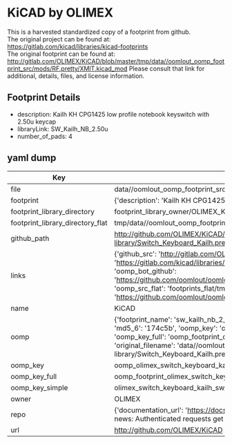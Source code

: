 # KiCAD by OLIMEX  
This is a harvested standardized copy of a footprint from github.  
The original project can be found at:  
https://gitlab.com/kicad/libraries/kicad-footprints  
The original footprint can be found at:
http://gitlab.com/OLIMEX/KiCAD/blob/master/tmp/data//oomlout_oomp_footprint_src/mods/RF.pretty/XMIT.kicad_mod
Please consult that link for additional, details, files, and license information.  
## Footprint Details
* description: Kailh KH CPG1425 low profile notebook keyswitch with 2.50u keycap  
* libraryLink: SW_Kailh_NB_2.50u  
* number_of_pads: 4  
## yaml dump  
| Key | Value |  
| --- | --- |  
| file | data//oomlout_oomp_footprint_src/KiCAD/6.0/3rdparty/footprints/com_github_perigoso_keyswitch-kicad-library/Switch_Keyboard_Kailh.pretty/SW_Kailh_NB_2.50u.kicad_mod |  
| footprint | {'description': 'Kailh KH CPG1425 low profile notebook keyswitch with 2.50u keycap', 'libraryLink': 'SW_Kailh_NB_2.50u', 'number_of_pads': 4} |  
| footprint_library_directory | footprint_library_owner/OLIMEX_KiCAD |  
| footprint_library_directory_flat | tmp/data//oomlout_oomp_footprint_src/footprints_flat/olimex_switch_keyboard_kailh_sw_kailh_nb_2_50u/working |  
| github_path | http://github.com/OLIMEX/KiCAD/blob/master/tmp/data//oomlout_oomp_footprint_src/6.0/3rdparty/footprints/com_github_perigoso_keyswitch-kicad-library/Switch_Keyboard_Kailh.pretty/SW_Kailh_NB_2.50u.kicad_mod |  
| links | {'github_src': 'http://gitlab.com/OLIMEX/KiCAD/blob/master/tmp/data//oomlout_oomp_footprint_src/mods/RF.pretty/XMIT.kicad_mod', 'github_src_repo': 'https://gitlab.com/kicad/libraries/kicad-footprints', 'oomp_bot': 'tmp/data//oomlout_oomp_footprint_src/footprints/olimex_switch_keyboard_kailh_sw_kailh_nb_2_50u/working', 'oomp_bot_github': 'https://github.com/oomlout/oomlout_oomp_footprint_bot/tree/main/tmp/data//oomlout_oomp_footprint_src/footprints/olimex_switch_keyboard_kailh_sw_kailh_nb_2_50u/working', 'oomp_src_flat': 'footprints_flat/tmp/data//oomlout_oomp_footprint_src/footprints_flat/olimex_switch_keyboard_kailh_sw_kailh_nb_2_50u/working', 'oomp_src_flat_github': 'https://github.com/oomlout/oomlout_oomp_footprint_src/tree/main/tmp/data//oomlout_oomp_footprint_src/footprints_flat/olimex_switch_keyboard_kailh_sw_kailh_nb_2_50u/working'} |  
| name | KiCAD |  
| oomp | {'footprint_name': 'sw_kailh_nb_2_50u', 'library_name': 'switch_keyboard_kailh', 'md5': '174c5bd4339e3025bac09f9e8d3c6aba', 'md5_10': '174c5bd433', 'md5_5': '174c5', 'md5_6': '174c5b', 'oomp_key': 'oomp_olimex_switch_keyboard_kailh_sw_kailh_nb_2_50u', 'oomp_key_extra': 'oomp_footprint_olimex_switch_keyboard_kailh_sw_kailh_nb_2_50u', 'oomp_key_full': 'oomp_footprint_olimex_switch_keyboard_kailh_sw_kailh_nb_2_50u_174c5b', 'oomp_key_simple': 'olimex_switch_keyboard_kailh_sw_kailh_nb_2_50u', 'original_filename': 'data//oomlout_oomp_footprint_src/KiCAD/6.0/3rdparty/footprints/com_github_perigoso_keyswitch-kicad-library/Switch_Keyboard_Kailh.pretty/SW_Kailh_NB_2.50u.kicad_mod', 'owner_name': 'olimex'} |  
| oomp_key | oomp_olimex_switch_keyboard_kailh_sw_kailh_nb_2_50u |  
| oomp_key_full | oomp_footprint_olimex_switch_keyboard_kailh_sw_kailh_nb_2_50u |  
| oomp_key_simple | olimex_switch_keyboard_kailh_sw_kailh_nb_2_50u |  
| owner | OLIMEX |  
| repo | {'documentation_url': 'https://docs.github.com/rest/overview/resources-in-the-rest-api#rate-limiting', 'message': "API rate limit exceeded for 84.66.142.224. (But here's the good news: Authenticated requests get a higher rate limit. Check out the documentation for more details.)"} |  
| url | http://github.com/OLIMEX/KiCAD |  

